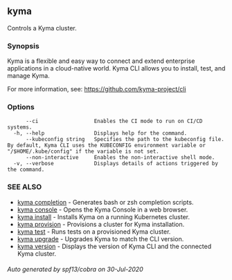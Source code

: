 ## kyma

Controls a Kyma cluster.

### Synopsis

Kyma is a flexible and easy way to connect and extend enterprise applications in a cloud-native world.
Kyma CLI allows you to install, test, and manage Kyma.

For more information, see: https://github.com/kyma-project/cli


### Options

```
      --ci                  Enables the CI mode to run on CI/CD systems.
  -h, --help                Displays help for the command.
      --kubeconfig string   Specifies the path to the kubeconfig file. By default, Kyma CLI uses the KUBECONFIG environment variable or "/$HOME/.kube/config" if the variable is not set.
      --non-interactive     Enables the non-interactive shell mode.
  -v, --verbose             Displays details of actions triggered by the command.
```

### SEE ALSO

* [kyma completion](kyma_completion.md)	 - Generates bash or zsh completion scripts.
* [kyma console](kyma_console.md)	 - Opens the Kyma Console in a web browser.
* [kyma install](kyma_install.md)	 - Installs Kyma on a running Kubernetes cluster.
* [kyma provision](kyma_provision.md)	 - Provisions a cluster for Kyma installation.
* [kyma test](kyma_test.md)	 - Runs tests on a provisioned Kyma cluster.
* [kyma upgrade](kyma_upgrade.md)	 - Upgrades Kyma to match  the CLI version.
* [kyma version](kyma_version.md)	 - Displays the version of Kyma CLI and the connected Kyma cluster.

###### Auto generated by spf13/cobra on 30-Jul-2020
